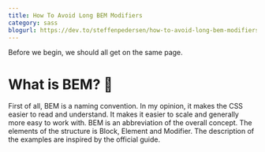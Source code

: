 ```yaml
---
title: How To Avoid Long BEM Modifiers
category: sass
blogurl: https://dev.to/steffenpedersen/how-to-avoid-long-bem-modifiers-4b99
---
```


Before we begin, we should all get on the same page.

# What is BEM? 🤔

First of all, BEM is a naming convention. In my opinion, it makes the CSS easier to read and understand. It makes it easier to scale and generally more easy to work with. BEM is an abbreviation of the overall concept. The elements of the structure is Block, Element and Modifier. The description of the examples are inspired by the official guide.

